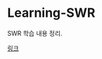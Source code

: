 # Learning-SWR

SWR 학습 내용 정리.

<a href="https://jeongmyeonghyeon.github.io/learning-swr" target="_blank">링크</a>
